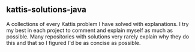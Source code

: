 ## kattis-solutions-java
A collections of every Kattis problem I have solved with explanations.
I try my best in each project to comment and explain myself as much as possible.
Many repositories with solutions very rarely explain why they do this and that so I figured I'd be as concise as possible.
